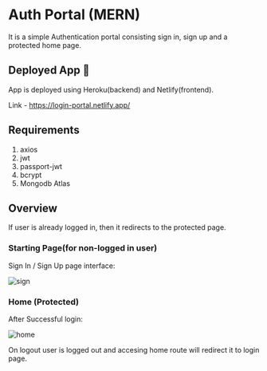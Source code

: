 
# Auth Portal (MERN)

It is a simple Authentication portal consisting sign in, sign up and a protected home page.


## Deployed App 🚀
App is deployed using Heroku(backend) and Netlify(frontend).

Link - https://login-portal.netlify.app/

## Requirements
1. axios
2. jwt
3. passport-jwt
4. bcrypt
5. Mongodb Atlas

## Overview

If user is already logged in, then it redirects to the protected page.

### Starting Page(for non-logged in user)
Sign In / Sign Up page interface:

![sign](https://i.ibb.co/SRrsJFq/image.png)

### Home (Protected)
After Successful login:

![home](https://i.ibb.co/mTqfkvV/image.png)

On logout user is logged out and accesing home route will redirect it to login page.
